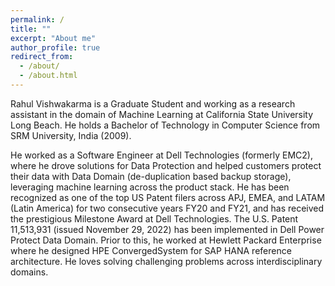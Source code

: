 ```yaml
---
permalink: /
title: ""
excerpt: "About me"
author_profile: true
redirect_from: 
  - /about/
  - /about.html
---
```


<style>
figure {
    display: block;
}
</style>

Rahul Vishwakarma is a Graduate Student and working as a research assistant in the domain of Machine Learning at California State University Long Beach. He holds a Bachelor of Technology in Computer Science from SRM University, India (2009). 

He worked as a Software Engineer at Dell Technologies (formerly EMC2), where he drove solutions for Data Protection and helped customers protect their data with Data Domain (de-duplication based backup storage), leveraging machine learning across the product stack. He has been recognized as one of the top US Patent filers across APJ, EMEA, and LATAM (Latin America) for two consecutive years FY20 and FY21, and has received the prestigious Milestone Award at Dell Technologies. The U.S. Patent 11,513,931 (issued November 29, 2022) has been implemented in Dell Power Protect Data Domain. Prior to this, he worked at Hewlett Packard Enterprise where he designed HPE ConvergedSystem for SAP HANA reference architecture. He loves solving challenging problems across interdisciplinary domains.



